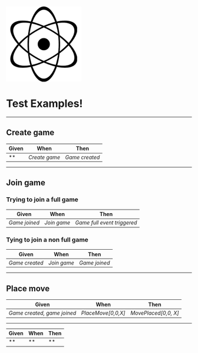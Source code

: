![alt text](https://github.com/gvendur88/reference-tictactoe/blob/master/atomlogo.png)

# Test Examples!
------

## Create game
Given | When | Then
--- | --- | ---
** | *Create game* | *Game created*
------

## Join game
### Trying to join a full game
Given | When | Then
--- | --- | ---
*Game joined* | *Join game* | *Game full event triggered*

### Tying to join a non full game
Given | When | Then
--- | --- | ---
*Game created* | *Join game* | *Game joined*
------

## Place move
Given | When | Then
--- | --- | ---
*Game created, game joined* | *PlaceMove[0,0,X]* | *MovePlaced[0,0, X]*
------

Given | When | Then
--- | --- | ---
** | ** | **


